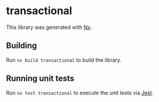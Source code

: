 # transactional

This library was generated with [Nx](https://nx.dev).

## Building

Run `nx build transactional` to build the library.

## Running unit tests

Run `nx test transactional` to execute the unit tests via [Jest](https://jestjs.io).
